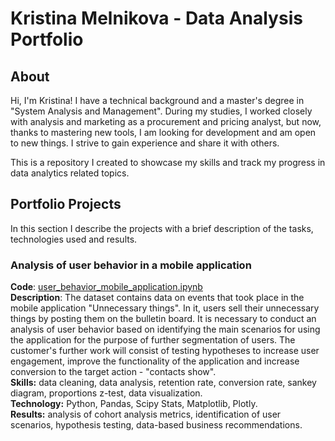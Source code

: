 # Kristina Melnikova - Data Analysis Portfolio

## About
Hi, I'm Kristina! I have a technical background and a master's degree in "System Analysis and Management". During my studies, I worked closely with analysis and marketing as a procurement and pricing analyst, but now, thanks to mastering new tools, I am looking for development and am open to new things. I strive to gain experience and share it with others.

This is a repository I created to showcase my skills and track my progress in data analytics related topics.

## Portfolio Projects
In this section I describe the projects with a brief description of the tasks, technologies used and results.

### Analysis of user behavior in a mobile application
**Code**: [user_behavior_mobile_application.ipynb](https://github.com/sokol-kris/data_analysis_portfolio/blob/037264cdc2009357fdc5dfb9eeb77e9077693d04/user_behavior_mobile_application.ipynb)  
**Description**: The dataset contains data on events that took place in the mobile application "Unnecessary things". In it, users sell their unnecessary things by posting them on the bulletin board. It is necessary to conduct an analysis of user behavior based on identifying the main scenarios for using the application for the purpose of further segmentation of users. The customer's further work will consist of testing hypotheses to increase user engagement, improve the functionality of the application and increase conversion to the target action - "contacts show".  
**Skills:** data cleaning, data analysis, retention rate, conversion rate, sankey diagram, proportions z-test, data visualization.  
**Technology:** Python, Pandas, Scipy Stats, Matplotlib, Plotly.  
**Results:** analysis of cohort analysis metrics, identification of user scenarios, hypothesis testing, data-based business recommendations.
